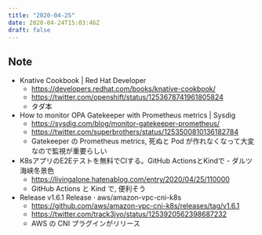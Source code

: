 ```yaml
---
title: "2020-04-25"
date: 2020-04-24T15:03:46Z
draft: false
---
```


## Note

* Knative Cookbook | Red Hat Developer
  * https://developers.redhat.com/books/knative-cookbook/
  * https://twitter.com/openshift/status/1253678741961805824
  * タダ本
* How to monitor OPA Gatekeeper with Prometheus metrics | Sysdig
  * https://sysdig.com/blog/monitor-gatekeeper-prometheus/
  * https://twitter.com/superbrothers/status/1253500810136182784
  * Gatekeeper の Prometheus metrics, 死ぬと Pod が作れなくなって大変なので監視が重要らしい
* K8sアプリのE2Eテストを無料でCIする。GitHub ActionsとKindで - ダルツ海峡冬景色
  * https://livingalone.hatenablog.com/entry/2020/04/25/110000
  * GitHub Actions と Kind で, 便利そう
* Release v1.6.1 Release · aws/amazon-vpc-cni-k8s
  * https://github.com/aws/amazon-vpc-cni-k8s/releases/tag/v1.6.1
  * https://twitter.com/track3jyo/status/1253920562398687232
  * AWS の CNI プラグインがリリース
